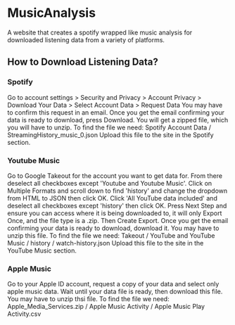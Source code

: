 # MusicAnalysis
A website that creates a spotify wrapped like music analysis for downloaded listening data from a variety of platforms. 

## How to Download Listening Data?

### Spotify
Go to account settings > Security and Privacy > Account Privacy > Download Your Data > Select Account Data > Request Data 
You may have to confirm this request in an email. Once you get the email confirming your data is ready to download, press Download. You will get a zipped file, which you will have to unzip. 
To find the file we need: Spotify Account Data / StreamingHistory_music_0.json
Upload this file to the site in the Spotify section.

### Youtube Music
Go to Google Takeout for the account you want to get data for. From there deselect all checkboxes except 'Youtube and Youtube Music'. Click on Multiple Formats and scroll down to find 'history' and change the dropdown from HTML to JSON then click OK. Click 'All YouTube data included' and deselect all checkboxes except 'history' then click OK. Press Next Step and ensure you can access where it is being downloaded to, it will only Export Once, and the file type is a .zip. Then Create Export. 
Once you get the email confirming your data is ready to download, download it. You may have to unzip this file. 
To find the file we need: Takeout / YouTube and YouTube Music / history / watch-history.json
Upload this file to the site in the YouTube Music section. 

### Apple Music
Go to your Apple ID account, request a copy of your data and select only apple music data. Wait until your data file is ready, then download this file. You may have to unzip thsi file.
To find the file we need: Apple_Media_Services.zip / Apple Music Activity / Apple Music Play Activity.csv